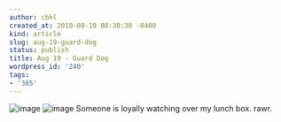 ```yaml
---
author: cbhl
created_at: 2010-08-19 08:30:30 -0400
kind: article
slug: aug-19-guard-dog
status: publish
title: Aug 19 - Guard Dog
wordpress_id: '240'
tags:
- '365'
---
```


![image](http://images.azuresky.ca/blog/wp-content/uploads/2010/08/wpid-IMG_20100819_081255.jpg)
![image](http://images.azuresky.ca/blog/wp-content/uploads/2010/08/wpid-IMG_20100819_081302.jpg)
Someone is loyally watching over my lunch box. rawr.
